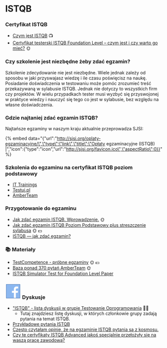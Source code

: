 # ISTQB

### **Certyfikat ISTQB**

* [Czym jest ISTQB](https://www.youtube.com/watch?v=HrK1zhqyW4k) 📺
* [Certyfikat testerski ISTQB Foundation Level – czym jest i czy warto go mieć?](http://jakzostactesterem.pl/certyfikat-testerski-istqb-foundation-czym-warto-go-miec/) 🌞

### **Czy szkolenie jest niezbędne żeby zdać egzamin?**

Szkolenie zdecydowanie nie jest niezbędne. Wiele jednak zależy od sposobu w jaki przyswajasz wiedzę i ile czasu poświęcisz na naukę. Posiadanie doświadczenia w testowaniu może pomóc zrozumieć treść przekazywaną w sylabusie ISTQB. Jednak nie dotyczy to wszystkich firm czy projektów. W wielu przypadkach tester musi wyzbyć się przyswojonej w praktyce wiedzy i nauczyć się tego co jest w sylabusie, bez względu na własne doświadczenia.

### **Gdzie najtaniej zdać egzamin ISTQB?**

Najtańsze egzaminy w naszym kraju aktualnie przeprowadza SJSI:

{% embed data="{\"url\":\"http://sjsi.org/oplaty-egzaminacyjne/\",\"type\":\"link\",\"title\":\"Opłaty egzaminacyjne \(ISTQB\) \|\",\"icon\":{\"type\":\"icon\",\"url\":\"http://sjsi.org/favicon.ico\",\"aspectRatio\":0}}" %}

### **Szkolenia do egzaminu na certyfikat ISTQB poziom podstawowy**

* [IT Trainings](http://ittraining.pl/szkolenia/zapewnic_jakosc/istqb_poziom_podstawowy)
* [Testuj.pl](http://szkolenia.testuj.pl/istqb-foundation-level/)
* [AmberTeam](http://www.amberteam.pl/pl/szkolenia/istqb-certyfikowany-tester---poziom-podstawowy/1)

### **Przygotowanie do egzaminu**

* [Jak zdać egzamin ISTQB. Wprowadzenie.](http://edu.ittraining.pl/material/jak-zdac-egzamin-ISTQB) 🌞
* [Jak zdać egzamin ISTQB Poziom Podstawowy plus streszczenie sylabusa](http://testerzy.pl/baza-wiedzy/e-book-jak-zdac-egzamin-istqb-poziom-podstawowy-plus-streszczenie-sylabusa) 🌞 💵
* [ISTQB — jak zdać egzamin?](https://www.qagile.pl/blog/istqb-zdac-egzamin/)

### 📚 Materiały

* [TestCompetence - próbne egzaminy](http://testcompetence.com/) 🌞 💵
* [Baza ponad 370 pytań AmberTeam](http://www.amberteam.pl/pl/baza-pytan) 🌞
* [ISTQB Simulator Test for Foundation Level Paper](http://toolsqa.com/istqb/istqb-simulator-test-foundation-level-paper-1/)

###  ![](../.gitbook/assets/icons8-facebook-50%20%285%29.png) Dyskusje

* ["ISTQB" - lista dyskusji w grupie Testowanie Oprogramowania](https://www.facebook.com/groups/141683635854223/post_tags/?post_tag_id=1765191683503402&ref=story_subtitle) 🏤🌞
  * Tutaj znajdziesz listę dyskusji, w których członkowie grupy zadają pytania na temat ISTQB.
* [Przykładowe pytania ISTQB](https://www.facebook.com/groups/TestowanieOprogramowania/permalink/1241196819236227/)
* [Często czytałam opinie, że na egzaminie ISTQB pytania są z kosmosu.](https://www.facebook.com/groups/TestowanieOprogramowania/permalink/1241196819236227/)
* [Czy te certyfikaty ISTQB Advanced jakoś specjalnie przełożyły się na waszą pracę zawodową?](https://www.facebook.com/groups/TestowanieOprogramowania/permalink/1108713379151239/)



